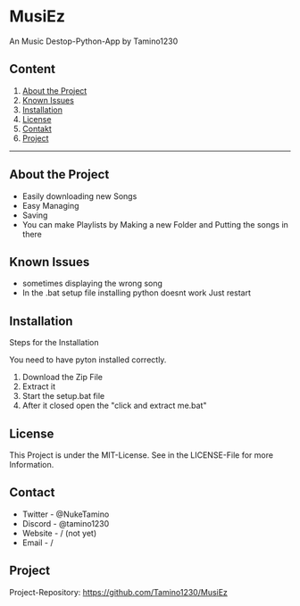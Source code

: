 # MusiEz
An Music Destop-Python-App by Tamino1230

## Content

1. [About the Project](#about-the-project)
2. [Known Issues](#known-issues)
3. [Installation](#installation)
4. [License](#license)
5. [Contakt](#contakt)
6. [Project](#project)

---

## About the Project

- Easily downloading new Songs
- Easy Managing
- Saving
- You can make Playlists by Making a new Folder and Putting the songs in there

## Known Issues
- sometimes displaying the wrong song
- In the .bat setup file installing python doesnt work
Just restart

## Installation

Steps for the Installation

You need to have pyton installed correctly.
1. Download the Zip File
2. Extract it
3. Start the setup.bat file
4. After it closed open the "click and extract me.bat"

## License
This Project is under the MIT-License. See in the LICENSE-File for more Information.

## Contact
+ Twitter - @NukeTamino
+ Discord - @tamino1230
+ Website - / (not yet)
+ Email - /

## Project
Project-Repository: https://github.com/Tamino1230/MusiEz
